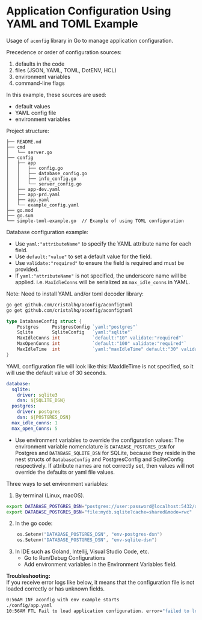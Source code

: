 # Application Configuration Using YAML and TOML Example
Usage of `aconfig` library in Go to manage application configuration.

Precedence or order of configuration sources:
1. defaults in the code
2. files (JSON, YAML, TOML, DotENV, HCL)
3. environment variables
4. command-line flags

In  this example, these sources are used:
* default values
* YAML config file
* environment variables


Project structure:
```
├── README.md
├── cmd
│   └── server.go
├── config
│   ├── app
│   │   ├── config.go
│   │   ├── database_config.go
│   │   ├── info_config.go
│   │   └── server_config.go
│   ├── app-dev.yaml
│   ├── app-prd.yaml
│   ├── app.yaml
│   └── example_config.yaml
├── go.mod
├── go.sum
└── simple-toml-example.go  // Example of using TOML configuration
```


Database configuration example:
* Use `yaml:"attributeName"` to specify the YAML attribute name for each field.
* Use `default:"value"` to set a default value for the field.
* Use `validate:"required"` to ensure the field is required and must be provided.
* If `yaml:"attributeName"` is not specified, the underscore name will be applied. i.e. `MaxIdleConns` will be serialized as `max_idle_conns` in YAML.

Note: Need to install YAML and/or toml decoder library:
```bash
go get github.com/cristalhq/aconfig/aconfigtoml
go get github.com/cristalhq/aconfig/aconfigtoml
````

```go
type DatabaseConfig struct {
	Postgres     PostgresConfig `yaml:"postgres"`
	Sqlite       SqliteConfig   `yaml:"sqlite"`
	MaxIdleConns int            `default:"10" validate:"required"`
	MaxOpenConns int            `default:"100" validate:"required"`
	MaxIdleTime  int            `yaml:"maxIdleTime" default:"30" validate:"required"` // in seconds
}
```

YAML configuration file will look like this:
MaxIdleTime is not specified, so it will use the default value of 30 seconds.

```yaml
database:
  sqlite:
    driver: sqlite3
    dsn: ${SQLITE_DSN}
  postgres:
    driver: postgres
    dsn: ${POSTGRES_DSN}
  max_idle_conns: 1
  max_open_Conns: 5
```

* Use environment variables to override the configuration values:
  The environment variable nomenclature is `DATABASE_POSTGRES_DSN` for Postgres and `DATABASE_SQLITE_DSN` for SQLite, because they reside in the nest structs of `DatabaseConfig` and PostgresConfig and SqliteConfig respectively.  If attribute names are not correctly set, then values will not override the defaults or yaml file values.

Three ways to set environment variables:
1. By terminal (Linux, macOS).
```bash
export DATABASE_POSTGRES_DSN="postgres://user:password@localhost:5432/dbname?sslmode=disable"
export DATABASE_POSTGRES_DSN="file:mydb.sqlite?cache=shared&mode=rwc"
```
2. In the go code:
```go
	os.Setenv("DATABASE_POSTGRES_DSN", "env-postgres-dsn")
	os.Setenv("DATABASE_POSTGRES_DSN", "env-sqlite-dsn")
```
3. In IDE such as Goland, Intellij, Visual Studio Code, etc.
    - Go to Run/Debug Configurations
    - Add environment variables in the Environment Variables field.


**Troubleshooting:**<br/>
If you receive error logs like below, it means that the configuration file is not loaded correctly or has unknown fields.
```bash
0:56AM INF aconfig with env example starts
./config/app.yaml
10:56AM FTL Fail to load application configuration. error="failed to load configuration file ./config/app.yaml: load config: load files: unknown field in file \"./config/app.yaml\": database.maxIdleConns (see AllowUnknownFields config param)"
```